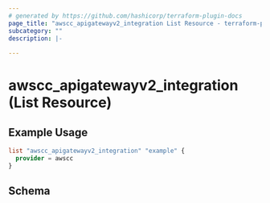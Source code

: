 ```yaml
---
# generated by https://github.com/hashicorp/terraform-plugin-docs
page_title: "awscc_apigatewayv2_integration List Resource - terraform-provider-awscc"
subcategory: ""
description: |-
  
---
```


# awscc_apigatewayv2_integration (List Resource)



## Example Usage

```terraform
list "awscc_apigatewayv2_integration" "example" {
  provider = awscc
}
```

<!-- schema generated by tfplugindocs -->
## Schema
